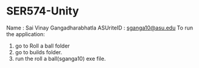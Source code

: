 # SER574-Unity
Name : Sai Vinay Gangadharabhatla
ASUriteID : sganga10@asu.edu
To run the application:
1. go to Roll a ball folder
2. go to builds folder.
3. run the roll a ball(sganga10) exe file.
